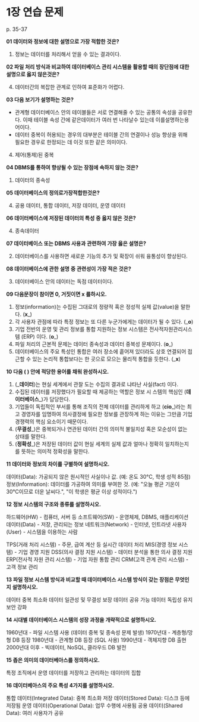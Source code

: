 # 1장 연습 문제

p. 35-37

**01 데이터와 정보에 대한 설명으로 가장 적합한 것은?**

1. 정보는 데이터를 처리해서 얻을 수 있는 결과이다.

**02 파일 처리 방식과 비교하여 데이터베이스 관리 시스템을 활용할 때의 장단점에 대한 설명으로 옳지 않은것은?**

4. 데이터간의 복잡한 관계로 인하여 표준화가 어렵다.

**03 다음 보기가 설명하는 것은?**

- 관계형 데이터베이스 안의 테이블들은 서로 연결해줄 수 있는 공통의 속성을 공유한다. 이때 테이블 속성 간에 같은데이터가 여러 번 나타날수 있는데 이를설명하는용어이다.
- 데이터 중복이 허용되는 경우의 대부분은 테이블 간의 연결이나 성능 향상을 위해 필요한 경우로 한정되는 데 이것 또한 같은 의미이다.

4. 제어(통제)된 중복

**04 DBMS를 통하여 향상될 수 있는 장점에 속하지 않는 것은?**

1. 데이터의 종속성

**05 데이터베이스의 정의로가장적합한것은?**

4. 공용 데이터, 통합 데이터, 저장 데이터, 운영 데이터

**06 데이터베이스에 저장된 데이터의 특성 중 옳지 않은 것은?**

4. 종속데이터

**07 데이터베이스 또는 DBMS 사용과 관련하여 가장 옳은 설명은?**

2. 데이터베이스를 사용하면 새로운 기능의 추가 및 확장이 쉬워 융통성이 향상된다.

**08 데이터베이스에 관한 설명 중 관련성이 가장 적은 것은?**

3. 데이터베이스 안의 데이터는 독점 데이터이다.


**09 다음문장이 참이면 0, 거짓이면 x 를하시오.**

1. 정보(information)는 수집된 그대로의 정량적 혹은 정성적 실제 값(value)을 말한다. (__x___)
2. 각 사용자 관점에 따라 특정 정보는 또 다른 누군가에게는 데이터가 될 수 있다. (___o__)
3. 기업 전반의 운영 및 관리 정보를 통합 지원하는 정보 시스템은 전사적자원관리시스템 (ERP) 이다. (__o___)
4. 파일 처리의 근본적 문제는 데이터 종속성과 데이터 중복성 문제이다. (__o___)
5. 데이터베이스의 주요 특성인 통합은 여러 장소에 흩어져 있더라도 상호 연결되어 접근할 수 있는 논리적 통합보다는 한 곳으로 모으는 물리적 통합을 듯한다. (___x__)

**10 다음 ( ) 안에 적당한 용어를 채워 완성하시오.**

1. (___데이터__)는 현실 세계에서 관찰 도는 수집의 결과로 냐타난 사실(fact) 이다.
2. 수집된 데이터를 저장했다가 필요할 때 제공하는 역할은 정보 시 스템의 핵심인 (__데이터베이스___)가 담당한다.
3. 기업들이 독립적인 부서를 통해 조직의 전체 데이터를 관리하게 하고 (__cio___)라는 최고 경영자를 임명하여 의사결정에 필요한 정보를 관장하계 하는 이유는 그만큼 기업 경쟁력의 핵심 요소이기 때문이다.
4. (__무결성___)은 중복되거나 연관된 데이터 간의 의미적 불일치성 혹은 모순성이 없는 상태를 말한다.
5. (__정확성___)은 저장된 데이터 값이 현실 세계의 실제 값과 얼마나 정확히 일치하는지를 뜻하는 의미적 정확성을 말한다.

**11 데이터와 정보의 차이를 구별하여 설명하시오.**

데이터(Data): 가공되지 않은 원시적인 사실이나 값. (예: 온도 30°C, 학생 성적 85점)
정보(Information): 데이터를 가공하여 의미를 부여한 것. (예: "오늘 평균 기온이 30°C이므로 더운 날씨다.", "이 학생은 평균 이상 성적이다.")

**12 정보 시스템의 구조와 종류를 설명하시오.**

하드웨어(HW) - 컴퓨터, 서버 등
소프트웨어(SW) - 운영체제, DBMS, 애플리케이션
데이터(Data) - 저장, 관리되는 정보
네트워크(Network) - 인터넷, 인트라넷
사용자(User) - 시스템을 이용하는 사람

TPS(거래 처리 시스템) - 주문, 급여 계산 등 실시간 데이터 처리
MIS(경영 정보 시스템) - 기업 경영 지원
DSS(의사 결정 지원 시스템) - 데이터 분석을 통한 의사 결정 지원
ERP(전사적 자원 관리 시스템) - 기업 자원 통합 관리
CRM(고객 관계 관리 시스템) - 고객 정보 관리

**13 파일 정보 시스템 방식과 비교할 때 데이터베이스 시스템 방식이 갖는 장점은 무엇인지 설명하시오.**

데이터 중복 최소화
데이터 일관성 및 무결성 보장
데이터 공유 가능
데이터 독립성 유지
보안 강화

**14 시대별 데이터베이스 시스템의 성장 과정을 개략적으로 설명하시오.**

1960년대 - 파일 시스템 사용 (데이터 중복 및 종속성 문제 발생)
1970년대 - 계층형/망형 DB 등장
1980년대 - 관계형 DB 등장 (SQL 사용)
1990년대 - 객체지향 DB 출현
2000년대 이후 - 빅데이터, NoSQL, 클라우드 DB 발전

**15 좁은 의미의 데이터베아스를 정의하시오.**

특정 조직에서 운영 데이터를 저장하고 관리하는 데이터의 집합

**16 데이터베아스의 주요 특성 4가지를 설명하시오.**

통합 데이터(Integrated Data): 중복 최소화
저장 데이터(Stored Data): 디스크 등에 저장됨
운영 데이터(Operational Data): 업무 수행에 사용됨
공용 데이터(Shared Data): 여러 사용자가 공유
